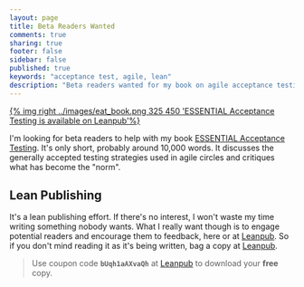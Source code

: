 ```yaml
---
layout: page
title: Beta Readers Wanted
comments: true
sharing: true
footer: false
sidebar: false
published: true
keywords: "acceptance test, agile, lean"
description: "Beta readers wanted for my book on agile acceptance testing"
---
```


[{% img right ../images/eat_book.png 325 450 'ESSENTIAL Acceptance Testing is available on Leanpub'%}](https://leanpub.com/essential_acceptance_testing)

I'm looking for beta readers to help with my book [ESSENTIAL Acceptance Testing](https://leanpub.com/essential_acceptance_testing). It's only short, probably around 10,000 words. It discusses the generally accepted testing strategies used in agile circles and critiques what has become the "norm".


## Lean Publishing

It's a lean publishing effort. If there's no interest, I won't waste my time writing something nobody wants. What I really want though is to engage potential readers and encourage them to feedback, here or at [Leanpub](https://leanpub.com/essential_acceptance_testing). So if you don't mind reading it as it's being written, bag a copy at [Leanpub](https://leanpub.com/essential_acceptance_testing).


> Use coupon code **`bUqh1aAXvaQh`** at [Leanpub](https://leanpub.com/essential_acceptance_testing) to download your **free** copy.

